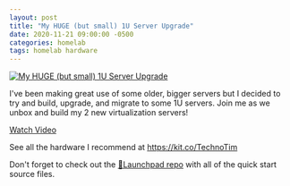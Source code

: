 ```yaml
---
layout: post
title: "My HUGE (but small) 1U Server Upgrade"
date: 2020-11-21 09:00:00 -0500
categories: homelab
tags: homelab hardware
---
```


[![My HUGE (but small) 1U Server Upgrade](https://img.youtube.com/vi/CMu5gsWKc9Y/0.jpg)](https://www.youtube.com/watch?v=CMu5gsWKc9Y "My HUGE (but small) 1U Server Upgrade")

I've been making great use of some older, bigger servers but I decided to try and build, upgrade, and migrate to some 1U servers.  Join me as we unbox and build my 2 new virtualization servers!

[Watch Video](https://www.youtube.com/watch?v=CMu5gsWKc9Y)

See all the hardware I recommend at <https://kit.co/TechnoTim>

Don't forget to check out the [🚀Launchpad repo](https://l.technotim.live/quick-start) with all of the quick start source files.